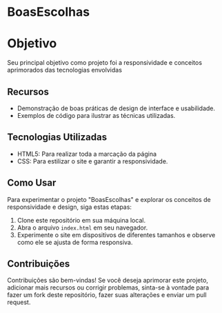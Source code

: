 # BoasEscolhas

# Objetivo

Seu principal objetivo como projeto foi a responsividade e conceitos aprimorados das tecnologias envolvidas

## Recursos

- Demonstração de boas práticas de design de interface e usabilidade.
- Exemplos de código para ilustrar as técnicas utilizadas.

## Tecnologias Utilizadas

- HTML5: Para realizar toda a marcação da página
- CSS: Para estilizar o site e garantir a responsividade.

## Como Usar

Para experimentar o projeto "BoasEscolhas" e explorar os conceitos de responsividade e design, siga estas etapas:

1. Clone este repositório em sua máquina local.
2. Abra o arquivo `index.html` em seu navegador.
3. Experimente o site em dispositivos de diferentes tamanhos e observe como ele se ajusta de forma responsiva.

## Contribuições

Contribuições são bem-vindas! Se você deseja aprimorar este projeto, adicionar mais recursos ou corrigir problemas, sinta-se à vontade para fazer um fork deste repositório, fazer suas alterações e enviar um pull request.
